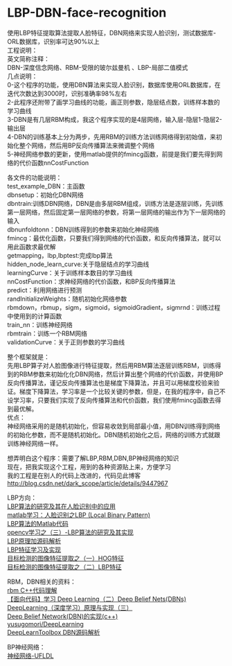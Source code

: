 # LBP-DBN-face-recognition
使用LBP特征提取算法提取人脸特征，DBN网络来实现人脸识别，测试数据库-ORL数据库，识别率可达90%以上<br>
工程说明：<br>
英文简称注释：<br>
DBN-深度信念网络、RBM-受限的玻尔兹曼机 、LBP-局部二值模式<br>
几点说明：<br>
0-这个程序的功能，使用DBN算法来实现人脸识别，数据库使用ORL数据库，在迭代次数达到3000时，识别准确率98%左右<br>
2-此程序还附带了画学习曲线的功能，画正则参数，隐层结点数，训练样本数的学习曲线<br>
3-DBN是有几层RBM构成，我这个程序实现的是4层网络，输入层-隐层1-隐层2-输出层<br>
4-DBN的训练基本上分为两步，先用RBM的训练方法训练网络得到初始值，来初始化整个网络，然后用BP反向传播算法来微调整个网络<br>
5-神经网络参数的更新，使用matlab提供的fmincg函数，前提是我们要先得到网络的代价函数nnCostFunction<br>

各文件的功能说明：<br>
test_example_DBN：主函数<br>
dbnsetup：初始化DBN网络<br>
dbntrain:训练DBN网络，DBN是由多层RBM组成，训练方法是逐层训练，先训练第一层网络，然后固定第一层网络的参数，将第一层网络的输出作为下一层网络的输入<br>
dbnunfoldtonn：DBN训练得到的参数来初始化神经网络<br>
fmincg：最优化函数，只要我们得到网络的代价函数，和反向传播算法，就可以用此函数求最优解<br>
getmapping，lbp,lbptest:完成lbp算法<br>
hidden_node_learn_curve:关于隐层结点的学习曲线<br>
learningCurve：关于训练样本数目的学习曲线<br>
nnCostFunction：求神经网络的代价函数，和BP反向传播算法<br>
predict：利用网络进行预测<br>
randInitializeWeights：随机初始化网络参数<br>
rbmdown，rbmup，sigm，sigmoid，sigmoidGradient，sigmrnd：训练过程中使用到的计算函数<br>
train_nn：训练神经网络<br>
rbmtrain：训练一个RBM网络<br>
validationCurve：关于正则参数的学习曲线<br>

整个框架就是：<br>
    先用LBP算子对人脸图像进行特征提取，然后用RBM算法逐层训练RBM，训练得到的RBM参数来初始化化DBN网络，然后计算出整个网络的代价函数，并使用BP反向传播算法，谨记反向传播算法也是梯度下降算法，并且可以用梯度校验来验证。梯度下降算法，学习率是一个比较关键的参数，但是，在我的程序中，自己不设学习率，只要我们实现了反向传播算法和代价函数，我们使用fmincg函数去得到最优解。<br>
优点：<br>
   神经网络采用的是随机初始化，但容易收敛到局部最小值，用DBN训练得到网络的初始化参数，而不是随机初始化。DBN随机初始化之后，网络的训练方式就跟训练神经网络一样。<br>

想弄明白这个程序：需要了解LBP,RBM,DBN,BP神经网络的知识<br>
现在，把我实现这个工程，用到的各种资源贴上来，方便学习<br>
我的工程是在别人的代码上改进的，代码见此博客<br>
http://blog.csdn.net/dark_scope/article/details/9447967<br>

LBP方向：<br>
[LBP算法的研究及其在人脸识别中的应用 ](http://blog.csdn.net/dujian996099665/article/details/9038303)<br>
[matlab学习：人脸识别之LBP (Local Binary Pattern)](http://www.cnblogs.com/yingying0907/archive/2012/11/18/2773920.html)<br>
[LBP算法的Matlab代码 ](http://blog.csdn.net/kuaitoukid/article/details/8643253)<br>
[opencv学习之（三）-LBP算法的研究及其实现 ](http://blog.csdn.net/dujian996099665/article/details/8886576)<br>
[LBP原理加源码解析  ](http://blog.csdn.net/xidianzhimeng/article/details/19634573)<br>
[LBP特征学习及实现  ](http://blog.csdn.net/jinshengtao/article/details/18219697)<br>
[目标检测的图像特征提取之（一）HOG特征](http://blog.csdn.net/liulina603/article/details/8291093)<br>
[目标检测的图像特征提取之（二）LBP特征  ](http://blog.csdn.net/liulina603/article/details/8291105)<br>

RBM，DBN相关的资料：<br>
[rbm C++代码理解  ](http://blog.csdn.net/u012878523/article/details/39179101)<br>
[【面向代码】学习 Deep Learning（二）Deep Belief Nets(DBNs)  ](http://blog.csdn.net/dark_scope/article/details/9447967)<br>
[DeepLearning（深度学习）原理与实现（三） ](http://blog.csdn.net/marvin521/article/details/8896636)<br>
[Deep Belief Network(DBN)的实现(c++) ](http://www.zhizhihu.com/html/y2013/4365.html)<br>
[yusugomori/DeepLearning ](https://github.com/yusugomori/DeepLearning)<br>
[DeepLearnToolbox DBN源码解析  ](http://blog.csdn.net/chlele0105/article/details/20781985)<br>

BP神经网络：<br>
[神经网络-UFLDL](http://deeplearning.stanford.edu/wiki/index.php/%E7%A5%9E%E7%BB%8F%E7%BD%91%E7%BB%9C)<br>

